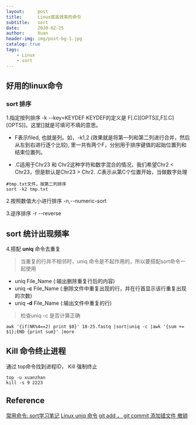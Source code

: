 ```yaml
---
layout:     post
title:      Linux提高效率的命令
subtitle:   sort
date:       2020-02-25
author:     Xuan
header-img: img/post-bg-1.jpg
catalog: true
tags:
    - Linux
    - sort
---
```



## 好用的linux命令

### sort 排序

1.指定按列排序 -k --key=KEYDEF 
KEYDEF的定义是 F[.C][OPTS][,F][.C][OPTS]]。这里[]就是可填可不填的意思。

- F表示filed, 也就是列。如，-k1,2 (效果就是将第一列和第二列进行合并，然后从左到右进行逐个比较), 里一共有两个F，分别用于排序键值的起始位置列和结束位置列。

- .C适用于Chr23 和 Chr2这种字符和数字混合的情况，我们希望Chr2 < Chr23，但是默认是Chr23 > Chr2. .C表示从第C个位置开始，当做数字处理

```
#tmp.txt文件，按第二列排序
sort -k2 tmp.txt
```
2.按照数值大小进行排序 -n,--numeric-sort

3.逆序排序 -r --reverse

## sort 统计出现频率 

4.搭配 **uniq** 命令去重复

> 当重复的行并不相邻时，uniq 命令是不起作用的，所以要搭配sort命令一起使用

- uniq File_Name (:输出删除重复行后的内容)
- uniq **-c** File_Name (:删除文件中重复出现的行，并在行首显示该行重复出现的次数) 
- uniq **-d** File_Name (:输出文件中重复的行)

> 检查uniq -c 是否计算正确
```
awk '{if(NR%4==2) print $0}' 18-25.fastq |sort|uniq -c |awk '{sum += $1};END {print sum}' |more
```

## Kill 命令终止进程
通过 top命令找到进程ID， Kill 强制终止
```
top -u xuanzhan
kill -s 9 2223
```

## Reference
[常用命令: sort学习笔记](https://www.jianshu.com/p/2785bdda9978)
[Linux uniq 命令](https://www.runoob.com/linux/linux-comm-uniq.html)
[git add ， git commit 添加错文件 撤销](https://blog.csdn.net/kongbaidepao/article/details/52253774)
